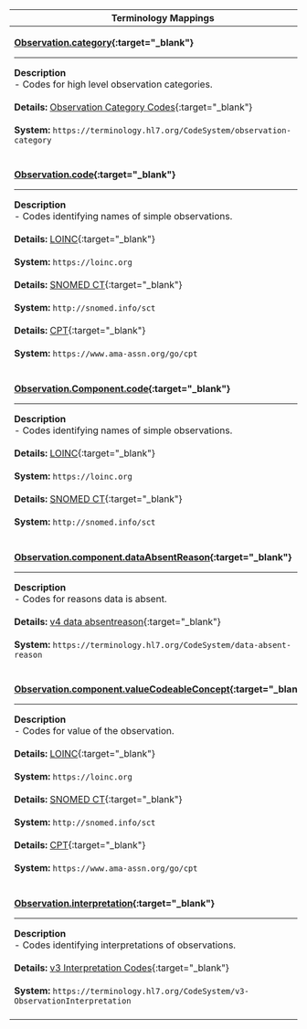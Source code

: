 |Terminology Mappings|
|---|
|<p>**[Observation.category](https://hl7.org/fhir/R4/observation-definitions.html#Observation.category){:target="_blank"}**<hr>**Description**<br>- Codes for high level observation categories.<br><br>**Details:** [Observation Category Codes](https://hl7.org/fhir/R4/valueset-observation-category.html){:target="_blank"}<br><br>**System:** `https://terminology.hl7.org/CodeSystem/observation-category`<br><br>|
|<p>**[Observation.code](https://hl7.org/fhir/R4/observation-definitions.html#Observation.code){:target="_blank"}**<hr>**Description**<br>- Codes identifying names of simple observations.<br><br>**Details:** [LOINC](https://hl7.org/fhir/R4/loinc.html){:target="_blank"}<br><br>**System:** `https://loinc.org`<br><br>**Details:** [SNOMED CT](https://hl7.org/fhir/R4/snomedct.html){:target="_blank"}<br><br>**System:** `http://snomed.info/sct`<br><br>**Details:** [CPT](https://hl7.org/fhir/R4/cpt.html){:target="_blank"}<br><br>**System:** `https://www.ama-assn.org/go/cpt`<br><br>|
|<p>**[Observation.Component.code](https://hl7.org/fhir/R4/observation-definitions.html#Observation.component.code){:target="_blank"}**<hr>**Description**<br>- Codes identifying names of simple observations.<br><br>**Details:** [LOINC](https://hl7.org/fhir/R4/loinc.html){:target="_blank"}<br><br>**System:** `https://loinc.org`<br><br>**Details:** [SNOMED CT](https://hl7.org/fhir/R4/snomedct.html){:target="_blank"}<br><br>**System:** `http://snomed.info/sct`<br><br>|
|<p>**[Observation.component.dataAbsentReason](https://hl7.org/fhir/R4/observation-definitions.html#Observation.component.dataAbsentReason){:target="_blank"}**<hr>**Description**<br>- Codes for reasons data is absent.<br><br>**Details:** [v4 data absentreason](https://hl7.org/fhir/R4/valueset-data-absent-reason.html){:target="_blank"}<br><br>**System:** `https://terminology.hl7.org/CodeSystem/data-absent-reason`<br><br>|
|<p>**[Observation.component.valueCodeableConcept](https://hl7.org/fhir/R4/observation-definitions.html#Observation.component.valueCodeableConcept){:target="_blank"}**<hr>**Description**<br>- Codes for value of the observation.<br><br>**Details:** [LOINC](https://hl7.org/fhir/R4/loinc.html){:target="_blank"}<br><br>**System:** `https://loinc.org`<br><br>**Details:** [SNOMED CT](https://hl7.org/fhir/R4/snomedct.html){:target="_blank"}<br><br>**System:** `http://snomed.info/sct`<br><br>**Details:** [CPT](https://hl7.org/fhir/R4/cpt.html){:target="_blank"}<br><br>**System:** `https://www.ama-assn.org/go/cpt`<br><br>|
|<p>**[Observation.interpretation](https://hl7.org/fhir/R4/observation-definitions.html#Observation.interpretation){:target="_blank"}**<hr>**Description**<br>- Codes identifying interpretations of observations.<br><br>**Details:** [v3 Interpretation Codes](https://hl7.org/fhir/R4/valueset-observation-interpretation.html){:target="_blank"}<br><br>**System:** `https://terminology.hl7.org/CodeSystem/v3-ObservationInterpretation`<br><br>|